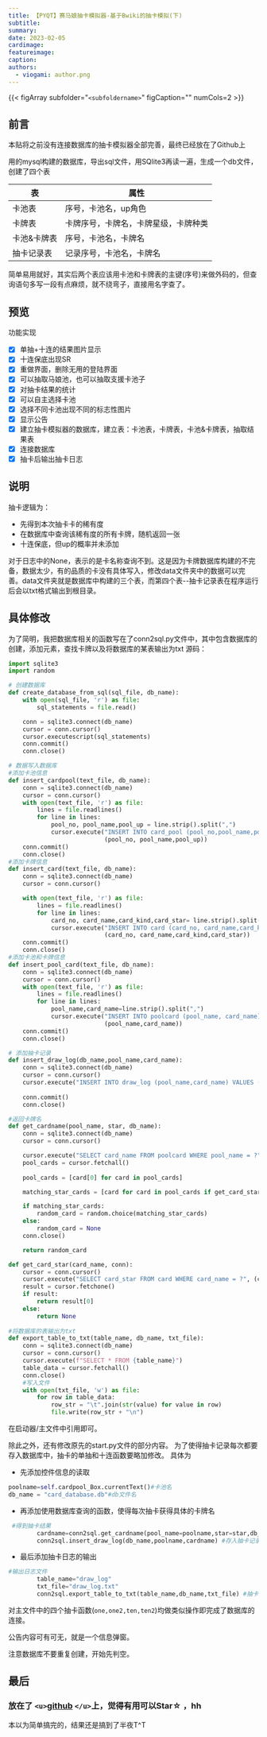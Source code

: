 ```yaml
---
title: 【PYQT】赛马娘抽卡模拟器-基于Bwiki的抽卡模拟(下)
subtitle: 
summary:
date: 2023-02-05
cardimage: 
featureimage: 
caption: 
authors:
  - viogami: author.png
---
```

{{< figArray subfolder="`<subfoldername>`" figCaption="" numCols=2 >}}

## 前言

本贴将之前没有连接数据库的抽卡模拟器全部完善，最终已经放在了Github上

<!--more-->

用的mysql构建的数据库，导出sql文件，用SQlite3再读一遍，生成一个db文件，创建了四个表

| 表          | 属性                                 |
| ----------- | ------------------------------------ |
| 卡池表      | 序号，卡池名，up角色                 |
| 卡牌表      | 卡牌序号，卡牌名，卡牌星级，卡牌种类 |
| 卡池&卡牌表 | 序号，卡池名，卡牌名                 |
| 抽卡记录表  | 记录序号，卡池名，卡牌名             |

简单易用就好，其实后两个表应该用卡池和卡牌表的主键(序号)来做外码的，但查询语句多写一段有点麻烦，就不绕弯子，直接用名字查了。

## 预览

功能实现

- [X] 单抽+十连的结果图片显示
- [X] 十连保底出现SR
- [X] 重做界面，删除无用的登陆界面
- [X] 可以抽取马娘池，也可以抽取支援卡池子
- [X] 对抽卡结果的统计
- [X] 可以自主选择卡池
- [X] 选择不同卡池出现不同的标志性图片
- [X] 显示公告
- [X] 建立抽卡模拟器的数据库，建立表：卡池表，卡牌表，卡池&卡牌表，抽取结果表
- [X] 连接数据库
- [X] 抽卡后输出抽卡日志

## 说明

抽卡逻辑为：

- 先得到本次抽卡卡的稀有度
- 在数据库中查询该稀有度的所有卡牌，随机返回一张
- 十连保底，但up的概率并未添加

对于日志中的None，表示的是卡名称查询不到。这是因为卡牌数据库构建的不完备，数据太少，有的品质的卡没有具体写入，修改data文件夹中的数据可以完善。data文件夹就是数据库中构建的三个表，而第四个表--抽卡记录表在程序运行后会以txt格式输出到根目录。

## 具体修改

为了简明，我把数据库相关的函数写在了conn2sql.py文件中，其中包含数据库的创建，添加元素，查找卡牌以及将数据库的某表输出为txt
源码：

```python
import sqlite3
import random

# 创建数据库
def create_database_from_sql(sql_file, db_name):
    with open(sql_file, 'r') as file:
        sql_statements = file.read()

    conn = sqlite3.connect(db_name)
    cursor = conn.cursor()
    cursor.executescript(sql_statements)
    conn.commit()
    conn.close()

# 数据写入数据库
#添加卡池信息
def insert_cardpool(text_file, db_name):
    conn = sqlite3.connect(db_name)
    cursor = conn.cursor()
    with open(text_file, 'r') as file:
        lines = file.readlines()
        for line in lines:
            pool_no, pool_name,pool_up = line.strip().split(",")
            cursor.execute("INSERT INTO card_pool (pool_no,pool_name,pool_up) VALUES (?,?,?)",
                           (pool_no, pool_name,pool_up))   
    conn.commit()
    conn.close()
#添加卡牌信息
def insert_card(text_file, db_name):
    conn = sqlite3.connect(db_name)
    cursor = conn.cursor()

    with open(text_file, 'r') as file:
        lines = file.readlines()
        for line in lines:
            card_no, card_name,card_kind,card_star= line.strip().split(",")
            cursor.execute("INSERT INTO card (card_no, card_name,card_kind,card_star) VALUES (?,?,?,?)",
                           (card_no, card_name,card_kind,card_star))   
    conn.commit()
    conn.close()
#添加卡池和卡牌信息
def insert_pool_card(text_file, db_name):
    conn = sqlite3.connect(db_name)
    cursor = conn.cursor()
    with open(text_file, 'r') as file:
        lines = file.readlines()
        for line in lines:
            pool_name,card_name=line.strip().split(",")
            cursor.execute("INSERT INTO poolcard (pool_name, card_name) VALUES (?,?)",
                           (pool_name,card_name))   
    conn.commit()
    conn.close()

# 添加抽卡记录
def insert_draw_log(db_name,pool_name,card_name):
    conn = sqlite3.connect(db_name)
    cursor = conn.cursor()
    cursor.execute("INSERT INTO draw_log (pool_name,card_name) VALUES (?,?)", (pool_name,card_name))
  
    conn.commit()
    conn.close()

#返回卡牌名
def get_cardname(pool_name, star, db_name):
    conn = sqlite3.connect(db_name)
    cursor = conn.cursor()

    cursor.execute("SELECT card_name FROM poolcard WHERE pool_name = ?", (pool_name,))
    pool_cards = cursor.fetchall()
  
    pool_cards = [card[0] for card in pool_cards]

    matching_star_cards = [card for card in pool_cards if get_card_star(card, conn) == star]

    if matching_star_cards:
        random_card = random.choice(matching_star_cards)
    else:
        random_card = None
    conn.close()

    return random_card

def get_card_star(card_name, conn):
    cursor = conn.cursor()
    cursor.execute("SELECT card_star FROM card WHERE card_name = ?", (card_name,))
    result = cursor.fetchone()
    if result:
        return result[0]
    else:
        return None
  
#将数据库的表输出为txt
def export_table_to_txt(table_name, db_name, txt_file):
    conn = sqlite3.connect(db_name)
    cursor = conn.cursor()
    cursor.execute(f"SELECT * FROM {table_name}")
    table_data = cursor.fetchall()
    conn.close()
    #写入文件
    with open(txt_file, 'w') as file:
        for row in table_data:
            row_str = "\t".join(str(value) for value in row)
            file.write(row_str + "\n")
```

在启动器/主文件中引用即可。

除此之外，还有修改原先的start.py文件的部分内容。
为了使得抽卡记录每次都要存入数据库中，抽卡的单抽和十连函数要略加修改。
具体为

- 先添加控件信息的读取

```python
poolname=self.cardpool_Box.currentText()#卡池名
db_name = "card_database.db"#db文件名
```

- 再添加使用数据库查询的函数，使得每次抽卡获得具体的卡牌名

```python
 #得到抽卡结果
        cardname=conn2sql.get_cardname(pool_name=poolname,star=star,db_name=db_name)
        conn2sql.insert_draw_log(db_name,poolname,cardname) #存入抽卡记录的数据库
```

- 最后添加抽卡日志的输出

```python
#输出日志文件
        table_name="draw_log"
        txt_file="draw_log.txt"
        conn2sql.export_table_to_txt(table_name,db_name,txt_file) #抽卡记录表导出为txt
```

对主文件中的四个抽卡函数(`one,one2,ten,ten2`)均做类似操作即完成了数据库的连接。

公告内容可有可无，就是一个信息弹窗。

注意数据库不要重复创建，开始先判空。

## 最后

### 放在了 `<u>`[github](https://github.com/viogami/DrawCard_uma) `</u>`上，觉得有用可以Star☆ ，hh

本以为简单搞完的，结果还是搞到了半夜T^T
